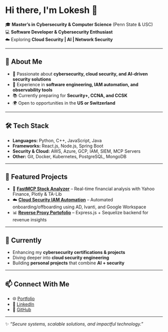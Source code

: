 # Hi there, I'm Lokesh 👋

🎓 **Master’s in Cybersecurity & Computer Science** (Penn State & USC)  
💻 **Software Developer & Cybersecurity Enthusiast**  
☁️ Exploring **Cloud Security | AI | Network Security**

---

## 🚀 About Me
- 🔐 Passionate about **cybersecurity, cloud security, and AI-driven security solutions**  
- 💼 Experience in **software engineering, IAM automation, and observability tools**  
- 📚 Currently preparing for **Security+, CCNA, and CCSK**  
- 🌍 Open to opportunities in the **US or Switzerland**

---

## 🛠️ Tech Stack
- **Languages:** Python, C++, JavaScript, Java  
- **Frameworks:** React.js, Node.js, Spring Boot 
- **Security & Cloud:** AWS, Azure, GCP, IAM, SIEM, MCP Servers  
- **Other:** Git, Docker, Kubernetes, PostgreSQL, MongoDB  

---

## 📌 Featured Projects
- 🔎 **[FastMCP Stock Analyzer](#)** – Real-time financial analysis with Yahoo Finance, Plotly & TA-Lib  
- ☁️ **[Cloud Security IAM Automation](#)** – Automated onboarding/offboarding using AD, Ivanti, and Google Workspace  
- 📊 **[Reverse Proxy Portofolio](#)** – Express.js + Sequelize backend for revenue insights  

---

## 🌱 Currently
- Enhancing my **cybersecurity certifications & projects**  
- Diving deeper into **cloud security engineering**  
- Building **personal projects** that combine **AI + security**

---

## 📫 Connect With Me
- 🌐 [Portfolio](#)  
- 💼 [LinkedIn](#)  
- 🐙 [GitHub](#)  

---
✨ *“Secure systems, scalable solutions, and impactful technology.”*
